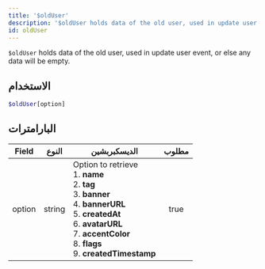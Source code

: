```yaml
---
title: '$oldUser'
description: '$oldUser holds data of the old user, used in update user event, or else any data will be empty.'
id: oldUser
---
```


`$oldUser` holds data of the old user, used in update user event, or else any data will be empty.

## الاستخدام

```php
$oldUser[option]
```

## البارامترات

| Field  | النوع  | الديسكبربشين                                                                                                                                                                                                                                                                            | مطلوب |
| ------ | ------ | --------------------------------------------------------------------------------------------------------------------------------------------------------------------------------------------------------------------------------------------------------------------------------------- |:-----:|
| option | string | Option to retrieve <br /> 1. **name** <br /> 2. **tag** <br /> 3. **banner** <br /> 4. **bannerURL** <br /> 5. **createdAt** <br /> 6. **avatarURL** <br /> 7. **accentColor** <br /> 8. **flags** <br /> 9. **createdTimestamp** | true  |